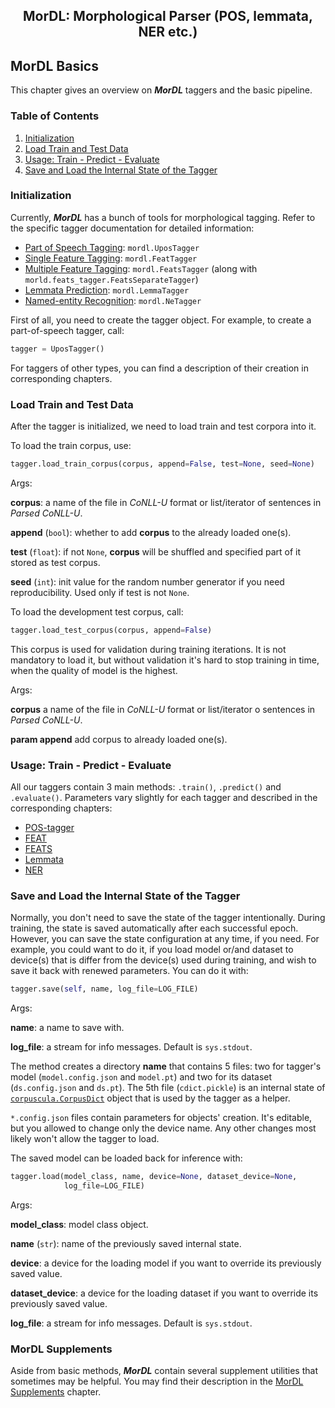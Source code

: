 <h2 align="center">MorDL: Morphological Parser (POS, lemmata, NER etc.)</h2>
<a name="start"></a>

## MorDL Basics

This chapter gives an overview on ***MorDL*** taggers and the basic pipeline.

### Table of Contents

1. [Initialization](#init)
1. [Load Train and Test Data](#data)
1. [Usage: Train - Predict - Evaluate](#pipeline)
1. [Save and Load the Internal State of the Tagger](#save)

### Initialization <a name="init"></a>

Currently, ***MorDL*** has a bunch of tools for morphological tagging. Refer
to the specific tagger documentation for detailed information:
* [Part of Speech Tagging](https://github.com/fostroll/mordl/blob/master/doc/README_POS.md#start):
`mordl.UposTagger`
* [Single Feature Tagging](https://github.com/fostroll/mordl/blob/master/doc/README_FEAT.md#start):
`mordl.FeatTagger`
* [Multiple Feature Tagging](https://github.com/fostroll/mordl/blob/master/doc/README_FEATS.md#start):
`mordl.FeatsTagger` (along with `morld.feats_tagger.FeatsSeparateTagger`)
* [Lemmata Prediction](https://github.com/fostroll/mordl/blob/master/doc/README_LEMMA.md#start):
`mordl.LemmaTagger`
* [Named-entity Recognition](https://github.com/fostroll/mordl/blob/master/doc/README_NER.md#start):
`mordl.NeTagger`

First of all, you need to create the tagger object. For example, to create a
part-of-speech tagger, call:
```python
tagger = UposTagger()
```

For taggers of other types, you can find a description of their creation in
corresponding chapters.

### Load Train and Test Data <a name="data"></a>

After the tagger is initialized, we need to load train and test corpora into
it.

To load the train corpus, use:
```python
tagger.load_train_corpus(corpus, append=False, test=None, seed=None)
```

Args:

**corpus**: a name of the file in *CoNLL-U* format or list/iterator of
sentences in *Parsed CoNLL-U*.

**append** (`bool`): whether to add **corpus** to the already loaded one(s).

**test** (`float`): if not `None`, **corpus** will be shuffled and specified
part of it stored as test corpus.

**seed** (`int`): init value for the random number generator if you need
reproducibility. Used only if test is not `None`.

To load the development test corpus, call:
```python
tagger.load_test_corpus(corpus, append=False)
```
This corpus is used for validation during training iterations. It is not
mandatory to load it, but without validation it's hard to stop training in
time, when the quality of model is the highest.

Args:

**corpus** a name of the file in *CoNLL-U* format or list/iterator o
sentences in *Parsed CoNLL-U*.

**param append** add corpus to already loaded one(s).

### Usage: Train - Predict - Evaluate <a name="usage"></a>

All our taggers contain 3 main methods: `.train()`, `.predict()` and
`.evaluate()`. Parameters vary slightly for each tagger and described in the
corresponding chapters:
* [POS-tagger](https://github.com/fostroll/mordl/blob/master/doc/README_UPOS.md#start)
* [FEAT](https://github.com/fostroll/mordl/blob/master/doc/README_FEAT.md#start)
* [FEATS](https://github.com/fostroll/mordl/blob/master/doc/README_FEATS.md#start)
* [Lemmata](https://github.com/fostroll/mordl/blob/master/doc/README_LEMMA.md#start)
* [NER](https://github.com/fostroll/mordl/blob/master/doc/README_NER.md#start)

### Save and Load the Internal State of the Tagger <a name="save"></a>

Normally, you don't need to save the state of the tagger intentionally. During
training, the state is saved automatically after each successful epoch.
However, you can save the state configuration at any time, if you need. For
example, you could want to do it, if you load model or/and dataset to
device(s) that is differ from the device(s) used during training, and wish to
save it back with renewed parameters. You can do it with:
```python
tagger.save(self, name, log_file=LOG_FILE)
```

Args:

**name**: a name to save with.

**log_file**: a stream for info messages. Default is `sys.stdout`.

The method creates a directory **name** that contains 5 files: two for
tagger's model (`model.config.json` and `model.pt`) and two for its
dataset (`ds.config.json` and `ds.pt`). The 5th file (`cdict.pickle`)
is an internal state of
[`corpuscula.CorpusDict`](https://github.com/fostroll/corpuscula/blob/master/doc/README_CDICT.md)
object that is used by the tagger as a helper.

`*.config.json` files contain parameters for objects' creation. It's
editable, but you allowed to change only the device name. Any other
changes most likely won't allow the tagger to load.

The saved model can be loaded back for inference with:
```python
tagger.load(model_class, name, device=None, dataset_device=None,
            log_file=LOG_FILE)
```

Args:

**model_class**: model class object.

**name** (`str`): name of the previously saved internal state.

**device**: a device for the loading model if you want to override its
previously saved value.

**dataset_device**: a device for the loading dataset if you want to
override its previously saved value.

**log_file**: a stream for info messages. Default is `sys.stdout`.

### MorDL Supplements

Aside from basic methods, ***MorDL*** contain several supplement utilities
that sometimes may be helpful. You may find their description in the
[MorDL Supplements](https://github.com/fostroll/mordl/blob/master/doc/README_SUPPLEMENTS.md)
chapter.
